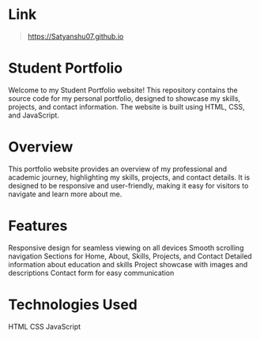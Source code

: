# Link
> https://Satyanshu07.github.io


# Student Portfolio
Welcome to my Student Portfolio website! This repository contains the source code for my personal portfolio, designed to showcase my skills, projects, and contact information. The website is built using HTML, CSS, and JavaScript.

# Overview
This portfolio website provides an overview of my professional and academic journey, highlighting my skills, projects, and contact details. It is designed to be responsive and user-friendly, making it easy for visitors to navigate and learn more about me. 

# Features
Responsive design for seamless viewing on all devices
Smooth scrolling navigation
Sections for Home, About, Skills, Projects, and Contact
Detailed information about education and skills
Project showcase with images and descriptions
Contact form for easy communication

# Technologies Used
HTML
CSS
JavaScript
